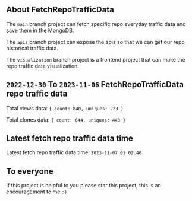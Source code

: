 ## About FetchRepoTrafficData

The `main` branch project can fetch specific repo everyday traffic data and save them in the MongoDB.

The `apis` branch project can expose the apis so that we can get our repo historical traffic data.

The `visualization` branch project is a frontend project that can make the repo traffic data visualization.

## `2022-12-30` To `2023-11-06` FetchRepoTrafficData repo traffic data

Total views data: `{ count: 840, uniques: 223 }`

Total clones data: `{ count: 644, uniques: 443 }`

## Latest fetch repo traffic data time

Latest fetch repo traffic data time: `2023-11-07 01:02:40`

## To everyone

If this project is helpful to you please star this project, this is an encouragement to me `:)`



